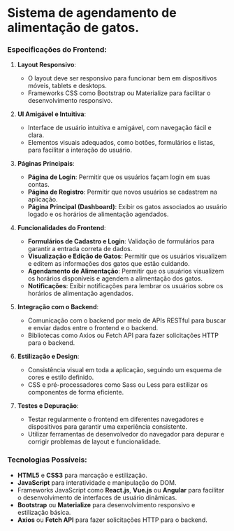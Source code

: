 # Sistema de agendamento de alimentação de gatos.


### Especificações do Frontend:

1. **Layout Responsivo**:
   - O layout deve ser responsivo para funcionar bem em dispositivos móveis, tablets e desktops.
   - Frameworks CSS como Bootstrap ou Materialize para facilitar o desenvolvimento responsivo.

2. **UI Amigável e Intuitiva**:
   - Interface de usuário intuitiva e amigável, com navegação fácil e clara.
   - Elementos visuais adequados, como botões, formulários e listas, para facilitar a interação do usuário.

3. **Páginas Principais**:
   - **Página de Login**: Permitir que os usuários façam login em suas contas.
   - **Página de Registro**: Permitir que novos usuários se cadastrem na aplicação.
   - **Página Principal (Dashboard)**: Exibir os gatos associados ao usuário logado e os horários de alimentação agendados.

4. **Funcionalidades do Frontend**:
   - **Formulários de Cadastro e Login**: Validação de formulários para garantir a entrada correta de dados.
   - **Visualização e Edição de Gatos**: Permitir que os usuários visualizem e editem as informações dos gatos que estão cuidando.
   - **Agendamento de Alimentação**: Permitir que os usuários visualizem os horários disponíveis e agendem a alimentação dos gatos.
   - **Notificações**: Exibir notificações para lembrar os usuários sobre os horários de alimentação agendados.

5. **Integração com o Backend**:
   - Comunicação com o backend por meio de APIs RESTful para buscar e enviar dados entre o frontend e o backend.
   - Bibliotecas como Axios ou Fetch API para fazer solicitações HTTP para o backend.

6. **Estilização e Design**:
   - Consistência visual em toda a aplicação, seguindo um esquema de cores e estilo definido.
   - CSS e pré-processadores como Sass ou Less para estilizar os componentes de forma eficiente.

7. **Testes e Depuração**:
   - Testar regularmente o frontend em diferentes navegadores e dispositivos para garantir uma experiência consistente.
   - Utilizar ferramentas de desenvolvedor do navegador para depurar e corrigir problemas de layout e funcionalidade.



### Tecnologias Possíveis:

- **HTML5** e **CSS3** para marcação e estilização.
- **JavaScript** para interatividade e manipulação do DOM.
- Frameworks JavaScript como **React.js**, **Vue.js** ou **Angular** para facilitar o desenvolvimento de interfaces de usuário dinâmicas.
- **Bootstrap** ou **Materialize** para desenvolvimento responsivo e estilização básica.
- **Axios** ou **Fetch API** para fazer solicitações HTTP para o backend.
